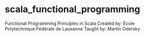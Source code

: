 # scala_functional_programming
Functional Programming Principles in Scala Created by:   École Polytechnique Fédérale de Lausanne Taught by:  Martin Odersky
